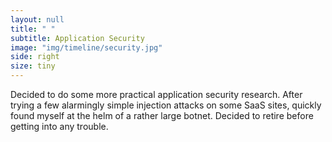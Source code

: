```yaml
---
layout: null
title: " "
subtitle: Application Security
image: "img/timeline/security.jpg"
side: right
size: tiny
---
```

Decided to do some more practical application security research. After trying a few alarmingly simple injection attacks on some SaaS sites, quickly found myself at the helm of a rather large botnet. Decided to retire before getting into any trouble.
